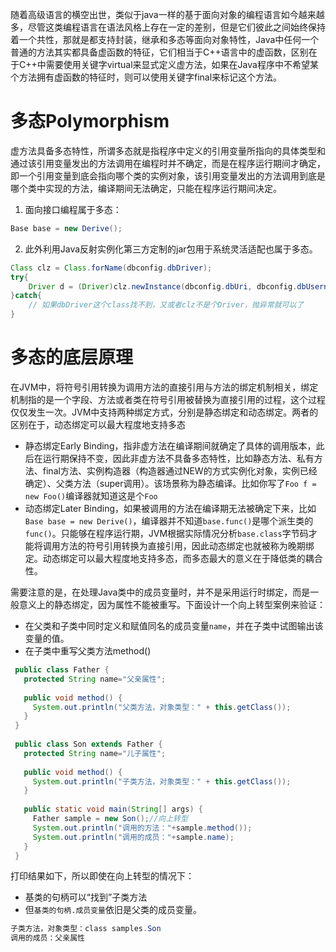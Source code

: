 随着高级语言的横空出世，类似于java一样的基于面向对象的编程语言如今越来越多，尽管这类编程语言在语法风格上存在一定的差别，但是它们彼此之间始终保持着一个共性，那就是都支持封装，继承和多态等面向对象特性，Java中任何一个普通的方法其实都具备虚函数的特征，它们相当于C++语言中的虚函数，区别在于C++中需要使用关键字virtual来显式定义虚方法，如果在Java程序中不希望某个方法拥有虚函数的特征时，则可以使用关键字final来标记这个方法。

# 多态Polymorphism

虚方法具备多态特性，所谓多态就是指程序中定义的引用变量所指向的具体类型和通过该引用变量发出的方法调用在编程时并不确定，而是在程序运行期间才确定，即一个引用变量到底会指向哪个类的实例对象，该引用变量发出的方法调用到底是哪个类中实现的方法，编译期间无法确定，只能在程序运行期间决定。

1. 面向接口编程属于多态：

```Java
Base base = new Derive();
```

2. 此外利用Java反射实例化第三方定制的jar包用于系统灵活适配也属于多态。

```Java
Class clz = Class.forName(dbconfig.dbDriver);
try{
    Driver d = (Driver)clz.newInstance(dbconfig.dbUri, dbconfig.dbUsername, dbconfig.dbPassword);
}catch{
    // 如果dbDriver这个class找不到，又或者clz不是个Driver，抛异常就可以了
}
```

# 多态的底层原理

在JVM中，将符号引用转换为调用方法的直接引用与方法的绑定机制相关，绑定机制指的是一个字段、方法或者类在符号引用被替换为直接引用的过程，这个过程仅仅发生一次。JVM中支持两种绑定方式，分别是静态绑定和动态绑定。两者的区别在于，动态绑定可以最大程度地支持多态

- 静态绑定Early Binding，指非虚方法在编译期间就确定了具体的调用版本，此后在运行期保持不变，因此非虚方法不具备多态特性，比如静态方法、私有方法、final方法、实例构造器（构造器通过NEW的方式实例化对象，实例已经确定）、父类方法（super调用）。该场景称为静态编译。比如你写了`Foo f = new Foo()`编译器就知道这是个`Foo`
- 动态绑定Later Binding，如果被调用的方法在编译期无法被确定下来，比如`Base base = new Derive()`，编译器并不知道`base.func()`是哪个派生类的`func()`。只能够在程序运行期，JVM根据实际情况分析`base.class`字节码才能将调用方法的符号引用转换为直接引用，因此动态绑定也就被称为晚期绑定。动态绑定可以最大程度地支持多态，而多态最大的意义在于降低类的耦合性。

需要注意的是，在处理Java类中的成员变量时，并不是采用运行时绑定，而是一般意义上的静态绑定，因为属性不能被重写。下面设计一个向上转型案例来验证：
- 在父类和子类中同时定义和赋值同名的成员变量`name`，并在子类中试图输出该变量的值。
- 在子类中重写父类方法method()

```Java
 public class Father { 
   protected String name="父亲属性"; 
   
   public void method() { 
     System.out.println("父类方法，对象类型：" + this.getClass()); 
   } 
 } 
 
 public class Son extends Father { 
   protected String name="儿子属性"; 
   
   public void method() { 
     System.out.println("子类方法，对象类型：" + this.getClass()); 
   } 
   
   public static void main(String[] args) { 
     Father sample = new Son();//向上转型
     System.out.println("调用的方法："+sample.method()); 
     System.out.println("调用的成员："+sample.name); 
   } 
 } 
```

打印结果如下，所以即使在向上转型的情况下：
- 基类的句柄可以“找到”子类方法
- 但`基类的句柄.成员变量`依旧是父类的成员变量。

```Java
子类方法，对象类型：class samples.Son
调用的成员：父亲属性
```